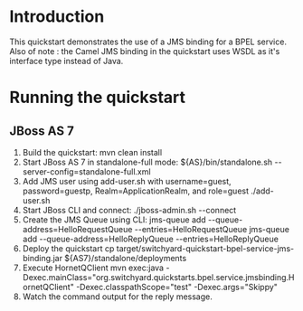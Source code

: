 Introduction
============
This quickstart demonstrates the use of a JMS binding for a BPEL service.  Also of
note : the Camel JMS binding in the quickstart uses WSDL as it's interface type
instead of Java.

Running the quickstart
======================

JBoss AS 7
----------
1. Build the quickstart:
    mvn clean install
2. Start JBoss AS 7 in standalone-full mode:
    ${AS}/bin/standalone.sh --server-config=standalone-full.xml
3. Add JMS user using add-user.sh with username=guest, password=guestp, Realm=ApplicationRealm, and role=guest
    ./add-user.sh
3. Start JBoss CLI and connect: 
    ./jboss-admin.sh --connect
4. Create the JMS Queue using CLI:
    jms-queue add --queue-address=HelloRequestQueue --entries=HelloRequestQueue
    jms-queue add --queue-address=HelloReplyQueue --entries=HelloReplyQueue
5. Deploy the quickstart
    cp target/switchyard-quickstart-bpel-service-jms-binding.jar ${AS7}/standalone/deployments
6. Execute HornetQClient
    mvn exec:java -Dexec.mainClass="org.switchyard.quickstarts.bpel.service.jmsbinding.HornetQClient" -Dexec.classpathScope="test" -Dexec.args="Skippy"
7. Watch the command output for the reply message.


